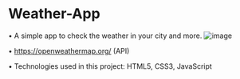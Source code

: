 # Weather-App
• A simple app to check the weather in your city and more.
![image](https://user-images.githubusercontent.com/109671287/181917783-5c1c04b8-f2a6-49d6-9d03-88f2d83ca9d5.png)

• https://openweathermap.org/ (API)

• Technologies used in this project: HTML5, CSS3, JavaScript
